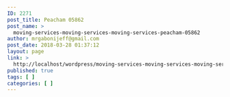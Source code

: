```yaml
---
ID: 2271
post_title: Peacham 05862
post_name: >
  moving-services-moving-services-moving-services-peacham-05862
author: mrgabonijeff@gmail.com
post_date: 2018-03-28 01:37:12
layout: page
link: >
  http://localhost/wordpress/moving-services-moving-services-moving-services-peacham-05862/
published: true
tags: [ ]
categories: [ ]
---
```

